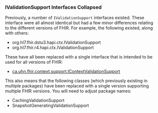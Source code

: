 
### IValidationSupport Interfaces Collapsed

Previously, a number of `IValidationSupport` interfaces existed. These interface were all almost identical but had a few minor differences relating to the different versions of FHIR. For example, the following existed, along with others:

* org.hl7.fhir.dstu3.hapi.ctx.IValidationSupport
* org.hl7.fhir.r4.hapi.ctx.IValidationSupport

These have all been replaced with a single interface that is intended to be used for all versions of FHIR:

* [ca.uhn.fhir.context.support.IContextValidationSupport](https://github.com/hapifhir/hapi-fhir/blob/master/hapi-fhir-base/src/main/java/ca/uhn/fhir/context/support/IContextValidationSupport.java)

This also means that the following classes (which previously existing in multiple packages) have been replaced with a single version supporting multiple FHIR versions. You will need to adjust package names:

* CachingValidationSupport
* SnapshotGeneratingValidationSupport
